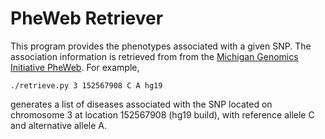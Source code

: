 # PheWeb Retriever

This program provides the phenotypes associated with a given SNP.
The association information is retrieved from 
from the [Michigan Genomics Initiative PheWeb](http://pheweb.sph.umich.edu/).
For example,
```
./retrieve.py 3 152567908 C A hg19
```
generates a list of diseases associated with the SNP
located on chromosome 3 at location 152567908 (hg19 build),
with reference allele C and alternative allele A.
